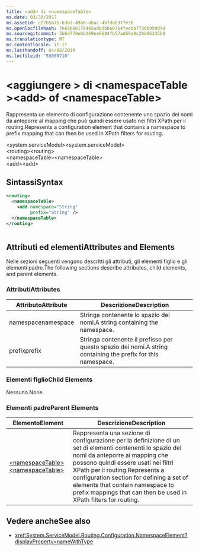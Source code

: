 ```yaml
---
title: <add> di <namespaceTable>
ms.date: 03/30/2017
ms.assetid: cf7b5b75-63bd-49a6-abac-4bfdab377e36
ms.openlocfilehash: 7e65b66170465a8b3bb60754feebb7730b959d9d
ms.sourcegitcommit: 5b6d778ebb269ee6684fb57ad69a8c28b06235b9
ms.translationtype: MT
ms.contentlocale: it-IT
ms.lasthandoff: 04/08/2019
ms.locfileid: "59089718"
---
```

# <a name="add-of-namespacetable"></a><span data-ttu-id="b9cb1-102">\<aggiungere > di \<namespaceTable ></span><span class="sxs-lookup"><span data-stu-id="b9cb1-102">\<add> of \<namespaceTable></span></span>
<span data-ttu-id="b9cb1-103">Rappresenta un elemento di configurazione contenente uno spazio dei nomi da anteporre al mapping che può quindi essere usato nei filtri XPath per il routing.</span><span class="sxs-lookup"><span data-stu-id="b9cb1-103">Represents a configuration element that contains a namespace to prefix mapping that can then be used in XPath filters for routing.</span></span>  
  
 <span data-ttu-id="b9cb1-104">\<system.serviceModel></span><span class="sxs-lookup"><span data-stu-id="b9cb1-104">\<system.serviceModel></span></span>  
<span data-ttu-id="b9cb1-105">\<routing></span><span class="sxs-lookup"><span data-stu-id="b9cb1-105">\<routing></span></span>  
<span data-ttu-id="b9cb1-106">\<namespaceTable></span><span class="sxs-lookup"><span data-stu-id="b9cb1-106">\<namespaceTable></span></span>  
<span data-ttu-id="b9cb1-107">\<add></span><span class="sxs-lookup"><span data-stu-id="b9cb1-107">\<add></span></span>  
  
## <a name="syntax"></a><span data-ttu-id="b9cb1-108">Sintassi</span><span class="sxs-lookup"><span data-stu-id="b9cb1-108">Syntax</span></span>  
  
```xml  
<routing>
  <namespaceTable>
    <add namespace="String"
         prefix="String" />
  </namespaceTable>
</routing>
```  
  
```csharp  
```  
  
## <a name="attributes-and-elements"></a><span data-ttu-id="b9cb1-109">Attributi ed elementi</span><span class="sxs-lookup"><span data-stu-id="b9cb1-109">Attributes and Elements</span></span>  
 <span data-ttu-id="b9cb1-110">Nelle sezioni seguenti vengono descritti gli attributi, gli elementi figlio e gli elementi padre.</span><span class="sxs-lookup"><span data-stu-id="b9cb1-110">The following sections describe attributes, child elements, and parent elements.</span></span>  
  
### <a name="attributes"></a><span data-ttu-id="b9cb1-111">Attributi</span><span class="sxs-lookup"><span data-stu-id="b9cb1-111">Attributes</span></span>  
  
|<span data-ttu-id="b9cb1-112">Attributo</span><span class="sxs-lookup"><span data-stu-id="b9cb1-112">Attribute</span></span>|<span data-ttu-id="b9cb1-113">Descrizione</span><span class="sxs-lookup"><span data-stu-id="b9cb1-113">Description</span></span>|  
|---------------|-----------------|  
|<span data-ttu-id="b9cb1-114">namespace</span><span class="sxs-lookup"><span data-stu-id="b9cb1-114">namespace</span></span>|<span data-ttu-id="b9cb1-115">Stringa contenente lo spazio dei nomi.</span><span class="sxs-lookup"><span data-stu-id="b9cb1-115">A string containing the namespace.</span></span>|  
|<span data-ttu-id="b9cb1-116">prefix</span><span class="sxs-lookup"><span data-stu-id="b9cb1-116">prefix</span></span>|<span data-ttu-id="b9cb1-117">Stringa contenente il prefisso per questo spazio dei nomi.</span><span class="sxs-lookup"><span data-stu-id="b9cb1-117">A string containing the prefix for this namespace.</span></span>|  
  
### <a name="child-elements"></a><span data-ttu-id="b9cb1-118">Elementi figlio</span><span class="sxs-lookup"><span data-stu-id="b9cb1-118">Child Elements</span></span>  
 <span data-ttu-id="b9cb1-119">Nessuno.</span><span class="sxs-lookup"><span data-stu-id="b9cb1-119">None.</span></span>  
  
### <a name="parent-elements"></a><span data-ttu-id="b9cb1-120">Elementi padre</span><span class="sxs-lookup"><span data-stu-id="b9cb1-120">Parent Elements</span></span>  
  
|<span data-ttu-id="b9cb1-121">Elemento</span><span class="sxs-lookup"><span data-stu-id="b9cb1-121">Element</span></span>|<span data-ttu-id="b9cb1-122">Descrizione</span><span class="sxs-lookup"><span data-stu-id="b9cb1-122">Description</span></span>|  
|-------------|-----------------|  
|[<span data-ttu-id="b9cb1-123">\<namespaceTable></span><span class="sxs-lookup"><span data-stu-id="b9cb1-123">\<namespaceTable></span></span>](../../../../../docs/framework/configure-apps/file-schema/wcf/namespacetable.md)|<span data-ttu-id="b9cb1-124">Rappresenta una sezione di configurazione per la definizione di un set di elementi contenenti lo spazio dei nomi da anteporre ai mapping che possono quindi essere usati nei filtri XPath per il routing.</span><span class="sxs-lookup"><span data-stu-id="b9cb1-124">Represents a configuration section for defining a set of elements that contain namespace to prefix mappings that can then be used in XPath filters for routing.</span></span>|  
  
## <a name="see-also"></a><span data-ttu-id="b9cb1-125">Vedere anche</span><span class="sxs-lookup"><span data-stu-id="b9cb1-125">See also</span></span>

- <xref:System.ServiceModel.Routing.Configuration.NamespaceElement?displayProperty=nameWithType>

